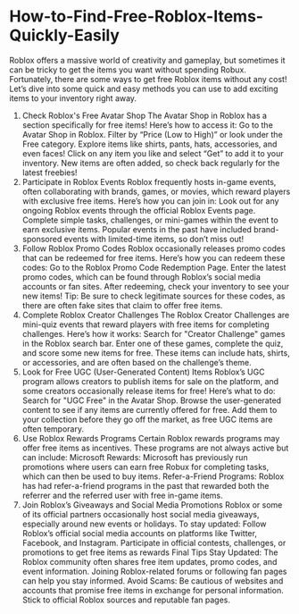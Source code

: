 # How-to-Find-Free-Roblox-Items-Quickly-Easily

Roblox offers a massive world of creativity and gameplay, but sometimes it can be tricky to get the items you want without spending Robux. Fortunately, there are some ways to get free Roblox items without any cost! Let’s dive into some quick and easy methods you can use to add exciting items to your inventory right away.
1. Check Roblox's Free Avatar Shop
The Avatar Shop in Roblox has a section specifically for free items! Here’s how to access it:
Go to the Avatar Shop in Roblox.
Filter by “Price (Low to High)” or look under the Free category.
Explore items like shirts, pants, hats, accessories, and even faces!
Click on any item you like and select “Get” to add it to your inventory.
New items are often added, so check back regularly for the latest freebies!
2. Participate in Roblox Events
Roblox frequently hosts in-game events, often collaborating with brands, games, or movies, which reward players with exclusive free items. Here’s how you can join in:
Look out for any ongoing Roblox events through the official Roblox Events page.
Complete simple tasks, challenges, or mini-games within the event to earn exclusive items.
Popular events in the past have included brand-sponsored events with limited-time items, so don’t miss out!
3. Follow Roblox Promo Codes
Roblox occasionally releases promo codes that can be redeemed for free items. Here’s how you can redeem these codes:
Go to the Roblox Promo Code Redemption Page.
Enter the latest promo codes, which can be found through Roblox’s social media accounts or fan sites.
After redeeming, check your inventory to see your new items!
Tip: Be sure to check legitimate sources for these codes, as there are often fake sites that claim to offer free items.
4. Complete Roblox Creator Challenges
The Roblox Creator Challenges are mini-quiz events that reward players with free items for completing challenges. Here’s how it works:
Search for "Creator Challenge" games in the Roblox search bar.
Enter one of these games, complete the quiz, and score some new items for free.
These items can include hats, shirts, or accessories, and are often based on the challenge’s theme.
5. Look for Free UGC (User-Generated Content) Items
Roblox’s UGC program allows creators to publish items for sale on the platform, and some creators occasionally release items for free! Here’s what to do:
Search for "UGC Free" in the Avatar Shop.
Browse the user-generated content to see if any items are currently offered for free.
Add them to your collection before they go off the market, as free UGC items are often temporary.
6. Use Roblox Rewards Programs
Certain Roblox rewards programs may offer free items as incentives. These programs are not always active but can include:
Microsoft Rewards: Microsoft has previously run promotions where users can earn free Robux for completing tasks, which can then be used to buy items.
Refer-a-Friend Programs: Roblox has had refer-a-friend programs in the past that rewarded both the referrer and the referred user with free in-game items.
7. Join Roblox’s Giveaways and Social Media Promotions
Roblox or some of its official partners occasionally host social media giveaways, especially around new events or holidays. To stay updated:
Follow Roblox’s official social media accounts on platforms like Twitter, Facebook, and Instagram.
Participate in official contests, challenges, or promotions to get free items as rewards
Final Tips
Stay Updated: The Roblox community often shares free item updates, promo codes, and event information. Joining Roblox-related forums or following fan pages can help you stay informed.
Avoid Scams: Be cautious of websites and accounts that promise free items in exchange for personal information. Stick to official Roblox sources and reputable fan pages.

